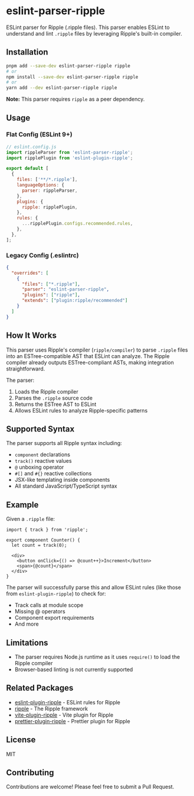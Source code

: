 # eslint-parser-ripple

ESLint parser for Ripple (.ripple files). This parser enables ESLint to understand and lint `.ripple` files by leveraging Ripple's built-in compiler.

## Installation

```bash
pnpm add --save-dev eslint-parser-ripple ripple
# or
npm install --save-dev eslint-parser-ripple ripple
# or
yarn add --dev eslint-parser-ripple ripple
```

**Note:** This parser requires `ripple` as a peer dependency.

## Usage

### Flat Config (ESLint 9+)

```js
// eslint.config.js
import rippleParser from 'eslint-parser-ripple';
import ripplePlugin from 'eslint-plugin-ripple';

export default [
  {
    files: ['**/*.ripple'],
    languageOptions: {
      parser: rippleParser,
    },
    plugins: {
      ripple: ripplePlugin,
    },
    rules: {
      ...ripplePlugin.configs.recommended.rules,
    },
  },
];
```

### Legacy Config (.eslintrc)

```json
{
  "overrides": [
    {
      "files": ["*.ripple"],
      "parser": "eslint-parser-ripple",
      "plugins": ["ripple"],
      "extends": ["plugin:ripple/recommended"]
    }
  ]
}
```

## How It Works

This parser uses Ripple's compiler (`ripple/compiler`) to parse `.ripple` files into an ESTree-compatible AST that ESLint can analyze. The Ripple compiler already outputs ESTree-compliant ASTs, making integration straightforward.

The parser:
1. Loads the Ripple compiler
2. Parses the `.ripple` source code
3. Returns the ESTree AST to ESLint
4. Allows ESLint rules to analyze Ripple-specific patterns

## Supported Syntax

The parser supports all Ripple syntax including:

- `component` declarations
- `track()` reactive values
- `@` unboxing operator
- `#[]` and `#{}` reactive collections
- JSX-like templating inside components
- All standard JavaScript/TypeScript syntax

## Example

Given a `.ripple` file:

```ripple
import { track } from 'ripple';

export component Counter() {
  let count = track(0);

  <div>
    <button onClick={() => @count++}>Increment</button>
    <span>{@count}</span>
  </div>
}
```

The parser will successfully parse this and allow ESLint rules (like those from `eslint-plugin-ripple`) to check for:
- Track calls at module scope
- Missing @ operators
- Component export requirements
- And more

## Limitations

- The parser requires Node.js runtime as it uses `require()` to load the Ripple compiler
- Browser-based linting is not currently supported

## Related Packages

- [eslint-plugin-ripple](https://www.npmjs.com/package/eslint-plugin-ripple) - ESLint rules for Ripple
- [ripple](https://ripplejs.com) - The Ripple framework
- [vite-plugin-ripple](https://www.npmjs.com/package/vite-plugin-ripple) - Vite plugin for Ripple
- [prettier-plugin-ripple](https://www.npmjs.com/package/prettier-plugin-ripple) - Prettier plugin for Ripple

## License

MIT

## Contributing

Contributions are welcome! Please feel free to submit a Pull Request.
